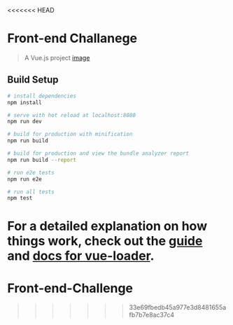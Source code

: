 <<<<<<< HEAD
# Front-end Challanege

> A Vue.js project
[image]("../src/assets/images/product1.png")

## Build Setup

``` bash
# install dependencies
npm install

# serve with hot reload at localhost:8080
npm run dev

# build for production with minification
npm run build

# build for production and view the bundle analyzer report
npm run build --report

# run e2e tests
npm run e2e

# run all tests
npm test
```

For a detailed explanation on how things work, check out the [guide](http://vuejs-templates.github.io/webpack/) and [docs for vue-loader](http://vuejs.github.io/vue-loader).
=======
# Front-end-Challenge
>>>>>>> 33e69fbedb45a977e3d8481655afb7b7e8ac37c4

